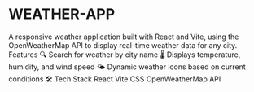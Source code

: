 # WEATHER-APP
 A responsive weather application built with React and Vite, using the OpenWeatherMap API to display real-time weather data for any city.   Features 🔍 Search for weather by city name 🌡️ Displays temperature, humidity, and wind speed 🌤️ Dynamic weather icons based on current conditions  🛠️ Tech Stack React Vite CSS OpenWeatherMap API
